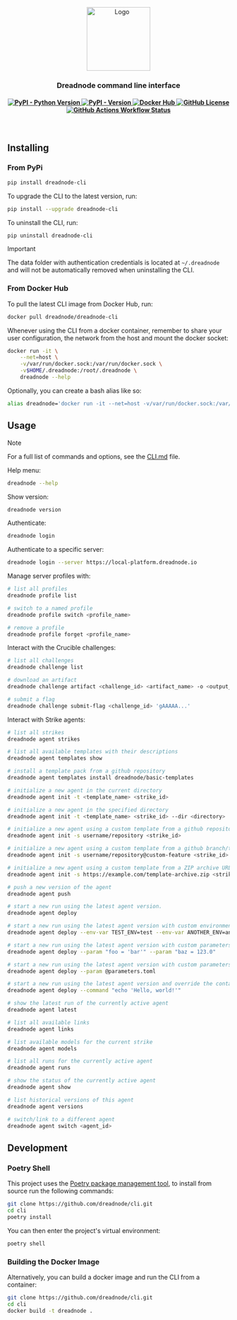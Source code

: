 <p align="center">
    <img
    src="https://d1lppblt9t2x15.cloudfront.net/logos/5714928f3cdc09503751580cffbe8d02.png"
    alt="Logo"
    align="center"
    width="144px"
    height="144px"
    />
</p>

<h3 align="center">
Dreadnode command line interface
</h3>

<h4 align="center">
    <a href="https://pypi.org/project/dreadnode-cli/" target="_blank">
        <img alt="PyPI - Python Version" src="https://img.shields.io/pypi/pyversions/dreadnode-cli">
        <img alt="PyPI - Version" src="https://img.shields.io/pypi/v/dreadnode-cli">
    </a>
    <a href="https://hub.docker.com/r/dreadnode/cli">
        <img alt="Docker Hub" src="https://img.shields.io/docker/v/dreadnode/cli?logo=docker">
    </a>
    <a href="https://github.com/dreadnode/cli/blob/main/LICENSE" target="_blank">
        <img alt="GitHub License" src="https://img.shields.io/github/license/dreadnode/cli">
    </a>
    <a href="https://github.com/dreadnode/cli/actions/workflows/ci.yml">
        <img alt="GitHub Actions Workflow Status" src="https://github.com/dreadnode/cli/actions/workflows/ci.yml/badge.svg">
    </a>
</h4>

</br>

## Installing

### From PyPi

```bash
pip install dreadnode-cli
```

To upgrade the CLI to the latest version, run:

```bash
pip install --upgrade dreadnode-cli
```

To uninstall the CLI, run:

```bash
pip uninstall dreadnode-cli
```

> [!IMPORTANT]  
> The data folder with authentication credentials is located at `~/.dreadnode` and will not be automatically removed when uninstalling the CLI. 

### From Docker Hub

To pull the latest CLI image from Docker Hub, run:

```bash
docker pull dreadnode/dreadnode-cli
```

Whenever using the CLI from a docker container, remember to share your user configuration, the network from the host and mount the docker socket:

```bash
docker run -it \
    --net=host \
    -v/var/run/docker.sock:/var/run/docker.sock \
    -v$HOME/.dreadnode:/root/.dreadnode \
    dreadnode --help
```

Optionally, you can create a bash alias like so:

```bash
alias dreadnode='docker run -it --net=host -v/var/run/docker.sock:/var/run/docker.sock -v$HOME/.dreadnode:/root/.dreadnode dreadnode'
```

## Usage

> [!NOTE]
> For a full list of commands and options, see the [CLI.md](./CLI.md) file.

Help menu:

```bash
dreadnode --help
```

Show version:

```bash
dreadnode version
```

Authenticate:

```bash
dreadnode login
```

Authenticate to a specific server:

```bash
dreadnode login --server https://local-platform.dreadnode.io
```

Manage server profiles with:

```bash
# list all profiles
dreadnode profile list

# switch to a named profile
dreadnode profile switch <profile_name>

# remove a profile
dreadnode profile forget <profile_name>
```

Interact with the Crucible challenges:

```bash
# list all challenges
dreadnode challenge list

# download an artifact
dreadnode challenge artifact <challenge_id> <artifact_name> -o <output_path>

# submit a flag
dreadnode challenge submit-flag <challenge_id> 'gAAAAA...'
```

Interact with Strike agents:

```bash
# list all strikes
dreadnode agent strikes

# list all available templates with their descriptions
dreadnode agent templates show

# install a template pack from a github repository
dreadnode agent templates install dreadnode/basic-templates

# initialize a new agent in the current directory
dreadnode agent init -t <template_name> <strike_id> 

# initialize a new agent in the specified directory
dreadnode agent init -t <template_name> <strike_id> --dir <directory>

# initialize a new agent using a custom template from a github repository
dreadnode agent init -s username/repository <strike_id>

# initialize a new agent using a custom template from a github branch/tag
dreadnode agent init -s username/repository@custom-feature <strike_id>

# initialize a new agent using a custom template from a ZIP archive URL
dreadnode agent init -s https://example.com/template-archive.zip <strike_id>

# push a new version of the agent
dreadnode agent push

# start a new run using the latest agent version.
dreadnode agent deploy

# start a new run using the latest agent version with custom environment variables
dreadnode agent deploy --env-var TEST_ENV=test --env-var ANOTHER_ENV=another_value

# start a new run using the latest agent version with custom parameters (using toml syntax)
dreadnode agent deploy --param "foo = 'bar'" --param "baz = 123.0"

# start a new run using the latest agent version with custom parameters from a toml file
dreadnode agent deploy --param @parameters.toml

# start a new run using the latest agent version and override the container command
dreadnode agent deploy --command "echo 'Hello, world!'"

# show the latest run of the currently active agent
dreadnode agent latest

# list all available links
dreadnode agent links

# list available models for the current strike
dreadnode agent models

# list all runs for the currently active agent  
dreadnode agent runs

# show the status of the currently active agent
dreadnode agent show

# list historical versions of this agent
dreadnode agent versions

# switch/link to a different agent
dreadnode agent switch <agent_id>
```

## Development

### Poetry Shell

This project uses the [Poetry package management tool](https://python-poetry.org/), to install from source run the following commands:

```bash
git clone https://github.com/dreadnode/cli.git
cd cli
poetry install
```

You can then enter the project's virtual environment:

```bash
poetry shell
```

### Building the Docker Image

Alternatively, you can build a docker image and run the CLI from a container:

```bash
git clone https://github.com/dreadnode/cli.git
cd cli
docker build -t dreadnode .
```